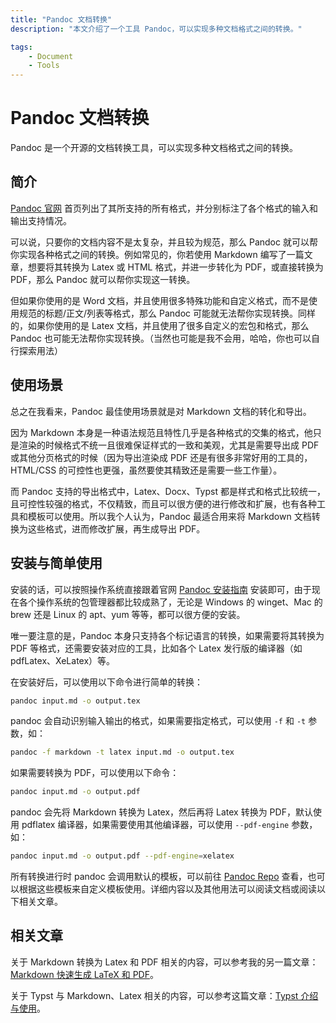 ```yaml
---
title: "Pandoc 文档转换"
description: "本文介绍了一个工具 Pandoc，可以实现多种文档格式之间的转换。"

tags:
    - Document
    - Tools
---
```


# Pandoc 文档转换

Pandoc 是一个开源的文档转换工具，可以实现多种文档格式之间的转换。

## 简介

[Pandoc 官网](https://pandoc.org/) 首页列出了其所支持的所有格式，并分别标注了各个格式的输入和输出支持情况。

可以说，只要你的文档内容不是太复杂，并且较为规范，那么 Pandoc 就可以帮你实现各种格式之间的转换。例如常见的，你若使用 Markdown 编写了一篇文章，想要将其转换为 Latex 或 HTML 格式，并进一步转化为 PDF，或直接转换为 PDF，那么 Pandoc 就可以帮你实现这一转换。

但如果你使用的是 Word 文档，并且使用很多特殊功能和自定义格式，而不是使用规范的标题/正文/列表等格式，那么 Pandoc 可能就无法帮你实现转换。同样的，如果你使用的是 Latex 文档，并且使用了很多自定义的宏包和格式，那么 Pandoc 也可能无法帮你实现转换。（当然也可能是我不会用，哈哈，你也可以自行探索用法）

## 使用场景

总之在我看来，Pandoc 最佳使用场景就是对 Markdown 文档的转化和导出。

因为 Markdown 本身是一种语法规范且特性几乎是各种格式的交集的格式，他只是渲染的时候格式不统一且很难保证样式的一致和美观，尤其是需要导出成 PDF 或其他分页格式的时候（因为导出渲染成 PDF 还是有很多非常好用的工具的，HTML/CSS 的可控性也更强，虽然要使其精致还是需要一些工作量）。

而 Pandoc 支持的导出格式中，Latex、Docx、Typst 都是样式和格式比较统一，且可控性较强的格式，不仅精致，而且可以很方便的进行修改和扩展，也有各种工具和模板可以使用。所以我个人认为，Pandoc 最适合用来将 Markdown 文档转换为这些格式，进而修改扩展，再生成导出 PDF。

## 安装与简单使用

安装的话，可以按照操作系统直接跟着官网 [Pandoc 安装指南](https://pandoc.org/installing.html) 安装即可，由于现在各个操作系统的包管理器都比较成熟了，无论是 Windows 的 winget、Mac 的 brew 还是 Linux 的 apt、yum 等等，都可以很方便的安装。

唯一要注意的是，Pandoc 本身只支持各个标记语言的转换，如果需要将其转换为 PDF 等格式，还需要安装对应的工具，比如各个 Latex 发行版的编译器（如 pdfLatex、XeLatex）等。

在安装好后，可以使用以下命令进行简单的转换：

```bash
pandoc input.md -o output.tex
```

pandoc 会自动识别输入输出的格式，如果需要指定格式，可以使用 `-f` 和 `-t` 参数，如：

```bash
pandoc -f markdown -t latex input.md -o output.tex
```

如果需要转换为 PDF，可以使用以下命令：

```bash
pandoc input.md -o output.pdf
```

pandoc 会先将 Markdown 转换为 Latex，然后再将 Latex 转换为 PDF，默认使用 pdflatex 编译器，如果需要使用其他编译器，可以使用 `--pdf-engine` 参数，如：

```bash
pandoc input.md -o output.pdf --pdf-engine=xelatex
```

所有转换进行时 pandoc 会调用默认的模板，可以前往 [Pandoc Repo](https://github.com/jgm/pandoc/tree/3.4/data/templates) 查看，也可以根据这些模板来自定义模板使用。详细内容以及其他用法可以阅读文档或阅读以下相关文章。

## 相关文章

关于 Markdown 转换为 Latex 和 PDF 相关的内容，可以参考我的另一篇文章：[Markdown 快速生成 LaTeX 和 PDF](../../Reach/干活儿也折腾/2024-09-20-pandoc-md-latex.md)。

关于 Typst 与 Markdown、Latex 相关的内容，可以参考这篇文章：[Typst 介绍与使用](2024-10-12-typst.md)。
